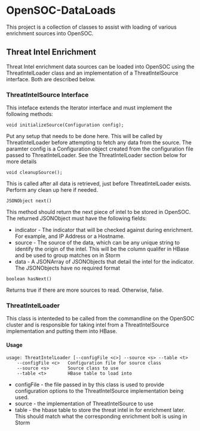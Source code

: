 # OpenSOC-DataLoads

This project is a collection of classes to assist with loading of various enrichment sources into OpenSOC.

## Threat Intel Enrichment

Threat Intel enrichment data sources can be loaded into OpenSOC using the ThreatIntelLoader class and an implementation of a ThreatIntelSource interface. Both are described below.

### ThreatIntelSource Interface

This inteface extends the Iterator interface and must implement the following methods:

`void initializeSource(Configuration config);`

Put any setup that needs to be done here. This will be called by ThreatIntelLoader before attempting to fetch any data from the source. The paramter config is a Configuration object created from the configuration file passed to ThreatIntelLoader. See the ThreatIntelLoader section below for more details

`void cleanupSource();`

This is called after all data is retrieved, just before ThreatIntelLoader exists. Perform any clean up here if needed.

`JSONObject next()`

This method should return the next piece of intel to be stored in OpenSOC. The returned JSONObject must have the following fields:

* indicator - The indicator that will be checked against during enrichment. For example, and IP Address or a Hostname.
* source - The source of the data, which can be any unique string to identify the origin of the intel. This will be the column qualifer in HBase and be used to group matches on in Storm
* data - A JSONArray of JSONObjects that detail the intel for the indicator. The JSONObjects have no required format


`boolean hasNext()`

Returns true if there are more sources to read. Otherwise, false.


### ThreatIntelLoader

This class is intenteded to be called from the commandline on the OpenSOC cluster and is responsible for taking intel from a ThreatIntelSource implementation and putting them into HBase.

#### Usage

````
usage: ThreatIntelLoader [--configFile <c>] --source <s> --table <t>
    --configFile <c>   Configuration file for source class
    --source <s>       Source class to use
    --table <t>        HBase table to load into
````

* configFile - the file passed in by this class is used to provide configuration options to the ThreatIntelSource implementation being used.
* source - the implementation of ThreatIntelSource to use
* table - the hbase table to store the threat intel in for enrichment later. This should match what the corresponding enrichment bolt is using in Storm
